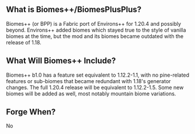 ## What is Biomes++/BiomesPlusPlus?
Biomes++ (or BPP) is a Fabric port of Environs++ for 1.20.4 and possibly beyond. Environs++ added biomes which stayed true to the style of vanilla biomes at the time, but the mod and its biomes became outdated with the release of 1.18.

## What Will Biomes++ Include?
Biomes++ b1.0 has a feature set equivalent to 1.12.2-1.1, with no pine-related features or sub-biomes that became redundant with 1.18's generator changes. The full 1.20.4 release will be equivalent to 1.12.2-1.5. Some new biomes will be added as well, most notably mountain biome variations.

## Forge When?
No
